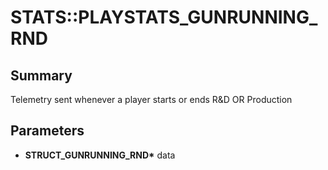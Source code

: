 # STATS::PLAYSTATS_GUNRUNNING_RND

## Summary
Telemetry sent whenever a player starts or ends R&D OR Production

## Parameters
* **STRUCT_GUNRUNNING_RND\*** data